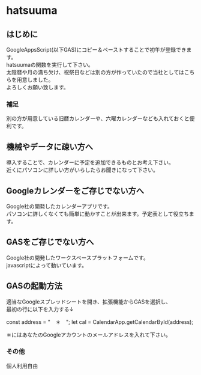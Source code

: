 # hatsuuma
<h2>はじめに</h2>
GoogleAppsScript(以下GAS)にコピー＆ペーストすることで初午が登録できます。<br>
hatsuumaの関数を実行して下さい。<br>
太陰暦や月の満ち欠け、祝祭日などは別の方が作っていたので当社としてはこちらを用意しました。<br>
よろしくお願い致します。<br>

<h3>補足</h3>
別の方が用意している旧暦カレンダーや、六曜カレンダーなども入れておくと便利です。

<h2>機械やデータに疎い方へ</h2>
導入することで、カレンダーに予定を追加できるものとお考え下さい。<br>
近くにパソコンに詳しい方がいらしたらお聞きになって下さい。<br>

<h2>Googleカレンダーをご存じでない方へ</h2>
Google社の開発したカレンダーアプリです。<br>
パソコンに詳しくなくても簡単に動かすことが出来ます。予定表として役立ちます。<br>

<h2>GASをご存じでない方へ</h2>
Google社の開発したワークスペースプラットフォームです。<br>
javascriptによって動いています。<br>

<h2>GASの起動方法</h2>
適当なGoogleスプレッドシートを開き、拡張機能からGASを選択し、<br>
最初の行に以下を入力する↓<br>

const address = "　＊　";
let cal = CalendarApp.getCalendarById(address);

＊にはあなたのGoogleアカウントのメールアドレスを入れて下さい。

<h3>その他</h3>
個人利用自由
